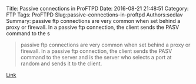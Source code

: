 Title: Passive connections in ProFTPD
Date: 2016-08-21 21:48:51
Category: FTP
Tags: ProFTPD
Slug:passive-connections-in-proftpd
Authors:sedlav
Summary: passive ftp connections are very common when set behind a proxy or firewall. In a passive ftp connection, the client sends the PASV command to the s

> passive ftp connections are very common when set behind a proxy or firewall. In a passive ftp connection, the client sends the PASV command to the server and is the server who selects a port at random and sends it to the client.

[Link](http://www.librebyte.net/en/ftp/passive-connections-in-proftpd/)
